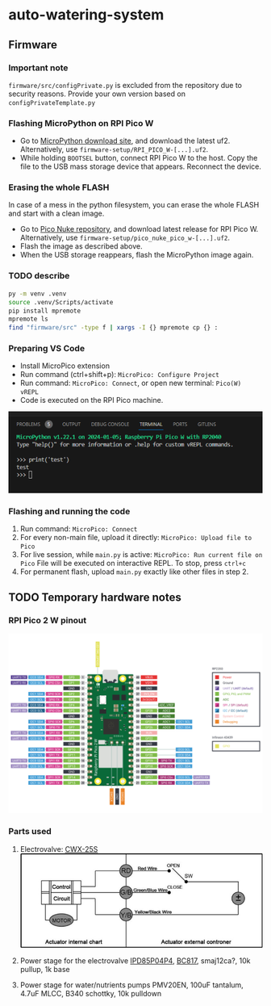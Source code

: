 # auto-watering-system

## Firmware

### Important note

`firmware/src/configPrivate.py` is excluded from the repository due to security reasons. Provide your own version based on `configPrivateTemplate.py`

### Flashing MicroPython on RPI Pico W
- Go to [MicroPython download site](https://micropython.org/download/RPI_PICO_W/), and download the latest uf2. Alternatively, use `firmware-setup/RPI_PICO_W-[...].uf2`.
- While holding `BOOTSEL` button, connect RPI Pico W to the host. Copy the file to the USB mass storage device that appears. Reconnect the device.

### Erasing the whole FLASH
In case of a mess in the python filesystem, you can erase the whole FLASH and start with a clean image.
- Go to [Pico Nuke repository](https://github.com/polhenarejos/pico-nuke), and download latest release for RPI Pico W. Alternatively, use `firmware-setup/pico_nuke_pico_w-[...].uf2`.
- Flash the image as described above.
- When the USB storage reappears, flash the MicroPython image again.

### TODO describe

```bash
py -m venv .venv
source .venv/Scripts/activate
pip install mpremote
mpremote ls
find "firmware/src" -type f | xargs -I {} mpremote cp {} :
```

### Preparing VS Code
- Install MicroPico extension
- Run command (ctrl+shift+p): `MicroPico: Configure Project`
- Run command: `MicroPico: Connect`, or open new terminal: `Pico(W) vREPL`
- Code is executed on the RPI Pico machine.

![Setup preview](firmware-setup/setup.png)

### Flashing and running the code

1. Run command: `MicroPico: Connect`
2. For every non-main file, upload it directly: `MicroPico: Upload file to Pico`
3. For live session, while `main.py` is active: `MicroPico: Run current file on Pico`
File will be executed on interactive REPL. To stop, press `ctrl+c`
4. For permanent flash, upload `main.py` exactly like other files in step 2.

## TODO Temporary hardware notes

### RPI Pico 2 W pinout

![](hardware/pico2w-pinout.svg)

### Parts used

1. Electrovalve: [CWX-25S](https://www.motorisevanne.com/product/electric-actuator-valve)
![](hardware/CWX-25S-diagram.jpg)

2. Power stage for the electrovalve
[IPD85P04P4](https://www.infineon.com/dgdl/Infineon-IPD85P04P4_07-DS-v01_00-en.pdf?fileId=db3a30432f69f146012f782666e92ddd), [BC817](https://www.diodes.com/assets/Datasheets/ds11107.pdf), smaj12ca?, 10k pullup, 1k base

3. Power stage for water/nutrients pumps
PMV20EN, 100uF tantalum, 4.7uF MLCC, B340 schottky, 10k pulldown
